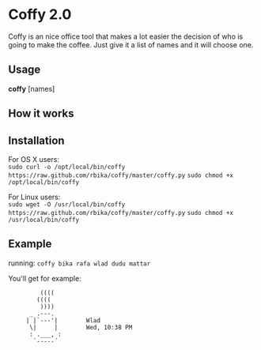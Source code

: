 Coffy 2.0
====================
Coffy is an nice office tool that makes a lot easier the decision of who is
going to make the coffee. Just give it a list of names and it will choose one.

Usage
-----
**coffy** [names]

How it works
-----

Installation
------------
For OS X users:  
`sudo curl -o /opt/local/bin/coffy https://raw.github.com/rbika/coffy/master/coffy.py`
`sudo chmod +x /opt/local/bin/coffy`

For Linux users:  
`sudo wget -O /usr/local/bin/coffy https://raw.github.com/rbika/coffy/master/coffy.py`
`sudo chmod +x /usr/local/bin/coffy`

Example
-------
running:
`coffy bika rafa wlad dudu mattar`

You'll get for example:

             ((((
            ((((
             ))))
          _ .---.
         | |`---'|        Wlad
          \|     |        Wed, 10:38 PM
          : .___, :
           `-----´
